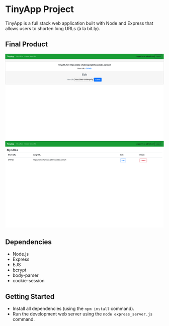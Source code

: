 # TinyApp Project

TinyApp is a full stack web application built with Node and Express that allows users to shorten long URLs (à la bit.ly).

## Final Product

!["Page for editing urls"](https://github.com/dungminhnguyen257/tinyapp/blob/master/docs/edit-page.png?raw=true)
!["Tinyapp main page"](https://github.com/dungminhnguyen257/tinyapp/blob/master/docs/urls-page.png?raw=true)

## Dependencies

- Node.js
- Express
- EJS
- bcrypt
- body-parser
- cookie-session

## Getting Started

- Install all dependencies (using the `npm install` command).
- Run the development web server using the `node express_server.js` command.
